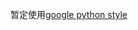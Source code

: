 暂定使用[google python style](https://zh-google-styleguide.readthedocs.io/en/latest/google-python-styleguide/)
